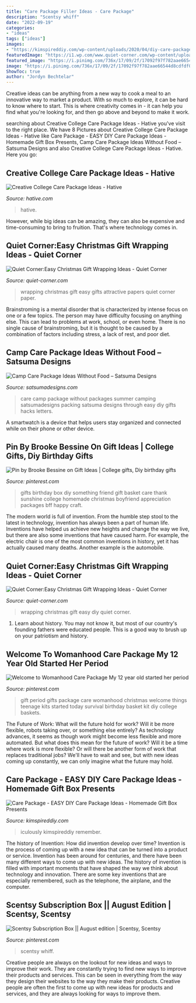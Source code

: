 ```yaml
---
title: "Care Package Filler Ideas - Care Package"
description: "Scentsy whiff"
date: "2022-09-19"
categories:
- "ideas"
tags: ["ideas"]
images:
- "https://kimspireddiy.com/wp-content/uploads/2020/04/diy-care-package-red-86.jpg"
featuredImage: "https://i1.wp.com/www.quiet-corner.com/wp-content/uploads/2016/11/Easy-Christmas-Gift-Wrapping-Ideas-5-1.jpg"
featured_image: "https://i.pinimg.com/736x/17/09/2f/17092f97f782aae66544d8cdfdf03ecf---year-old-girl-gifts--year-old-girl-birthday-party-ideas.jpg?b=t"
image: "https://i.pinimg.com/736x/17/09/2f/17092f97f782aae66544d8cdfdf03ecf---year-old-girl-gifts--year-old-girl-birthday-party-ideas.jpg?b=t"
ShowToc: true
author: "Jordyn Bechtelar"
---
```



Creative ideas can be anything from a new way to cook a meal to an innovative way to market a product. With so much to explore, it can be hard to know where to start. This is where creativity comes in - it can help you find what you're looking for, and then go above and beyond to make it work.

	

		
searching about Creative College Care Package Ideas - Hative you've visit to the right place. We have 8 Pictures about Creative College Care Package Ideas - Hative like Care Package - EASY DIY Care Package Ideas - Homemade Gift Box Presents, Camp Care Package Ideas Without Food – Satsuma Designs and also Creative College Care Package Ideas - Hative. Here you go:
		
    
## Creative College Care Package Ideas - Hative

<img loading=lazy src="http://hative.com/wp-content/uploads/2015/01/college-care-package-ideas/2-creative-college-care-package-ideas.jpg" onerror="this.onerror=null;this.src='https://tse2.mm.bing.net/th?id=OIP.iwiw7hTsYG6HX01sOKooXAHaJ4&amp;pid=15.1';" alt="Creative College Care Package Ideas - Hative">

_Source: hative.com_

>hative. 

	

However, while big ideas can be amazing, they can also be expensive and time-consuming to bring to fruition. That's where technology comes in.

    
## Quiet Corner:Easy Christmas Gift Wrapping Ideas - Quiet Corner

<img loading=lazy src="https://i1.wp.com/www.quiet-corner.com/wp-content/uploads/2016/11/Easy-Christmas-Gift-Wrapping-Ideas-2-1.jpg" onerror="this.onerror=null;this.src='https://tse2.mm.bing.net/th?id=OIP.GepogjtjTcmED4kB3Z-E1wHaLJ&amp;pid=15.1';" alt="Quiet Corner:Easy Christmas Gift Wrapping Ideas - Quiet Corner">

_Source: quiet-corner.com_

>wrapping christmas gift easy gifts attractive papers quiet corner paper. 

	

Brainstroming is a mental disorder that is characterized by intense focus on one or a few topics. The person may have difficulty focusing on anything else. This can lead to problems at work, school, or even home. There is no single cause of brainstroming, but it is thought to be caused by a combination of factors including stress, a lack of rest, and poor diet.

    
## Camp Care Package Ideas Without Food – Satsuma Designs

<img loading=lazy src="https://cdn.shopify.com/s/files/1/0791/9807/files/camp_care_package_ideas_without_food_11.jpg?v=1531340008" onerror="this.onerror=null;this.src='https://tse3.mm.bing.net/th?id=OIP.vVSMKFFJngW66l3bWAmg6wHaKY&amp;pid=15.1';" alt="Camp Care Package Ideas Without Food – Satsuma Designs">

_Source: satsumadesigns.com_

>care camp package without packages summer camping satsumadesigns packing satsuma designs through easy diy gifts hacks letters. 

	

A smartwatch is a device that helps users stay organized and connected while on their phone or other device.

    
## Pin By Brooke Bessine On Gift Ideas | College Gifts, Diy Birthday Gifts

<img loading=lazy src="https://i.pinimg.com/736x/31/2a/1d/312a1d7a4db5e8c47e02a25557c0b13f.jpg" onerror="this.onerror=null;this.src='https://tse1.mm.bing.net/th?id=OIP.cvG8UUw8qwwETE9f1PMGkAHaHa&amp;pid=15.1';" alt="Pin by Brooke Bessine on Gift Ideas | College gifts, Diy birthday gifts">

_Source: pinterest.com_

>gifts birthday box diy something friend gift basket care thank sunshine college homemade christmas boyfriend appreciation packages bff happy craft. 

	

The modern world is full of invention. From the humble step stool to the latest in technology, invention has always been a part of human life. Inventions have helped us achieve new heights and change the way we live, but there are also some inventions that have caused harm. For example, the electric chair is one of the most common inventions in history, yet it has actually caused many deaths. Another example is the automobile.

    
## Quiet Corner:Easy Christmas Gift Wrapping Ideas - Quiet Corner

<img loading=lazy src="https://i1.wp.com/www.quiet-corner.com/wp-content/uploads/2016/11/Easy-Christmas-Gift-Wrapping-Ideas-5-1.jpg" onerror="this.onerror=null;this.src='https://tse4.mm.bing.net/th?id=OIP.RKhKxqC3iuapiJsgZFUBuAHaLH&amp;pid=15.1';" alt="Quiet Corner:Easy Christmas Gift Wrapping Ideas - Quiet Corner">

_Source: quiet-corner.com_

>wrapping christmas gift easy diy quiet corner. 

	

1) Learn about history. You may not know it, but most of our country's founding fathers were educated people. This is a good way to brush up on your patriotism and history. 

    
## Welcome To Womanhood Care Package My 12 Year Old Started Her Period

<img loading=lazy src="https://i.pinimg.com/736x/17/09/2f/17092f97f782aae66544d8cdfdf03ecf---year-old-girl-gifts--year-old-girl-birthday-party-ideas.jpg?b=t" onerror="this.onerror=null;this.src='https://tse3.mm.bing.net/th?id=OIP._DWbK4UU9m68XviDCG6JagHaJ3&amp;pid=15.1';" alt="Welcome to Womanhood Care Package My 12 year old started her period">

_Source: pinterest.com_

>gift period gifts package care womanhood christmas welcome things teenage kits started today survival birthday basket kit diy college baskets. 

	

The Future of Work: What will the future hold for work? Will it be more flexible, robots taking over, or something else entirely?
As technology advances, it seems as though work might become less flexible and more automated. But what does this mean for the future of work? Will it be a time where work is more flexible? Or will there be another form of work that replaces traditional jobs? We'll have to wait and see, but with new ideas coming up constantly, we can only imagine what the future may hold.

    
## Care Package - EASY DIY Care Package Ideas - Homemade Gift Box Presents

<img loading=lazy src="https://kimspireddiy.com/wp-content/uploads/2020/04/diy-care-package-red-86.jpg" onerror="this.onerror=null;this.src='https://tse3.mm.bing.net/th?id=OIP.nFj0Mpq0utlBlMZjxRDlkgHaNM&amp;pid=15.1';" alt="Care Package - EASY DIY Care Package Ideas - Homemade Gift Box Presents">

_Source: kimspireddiy.com_

>iculously kimspireddiy remember. 

	

The history of Invention: How did invention develop over time?
Invention is the process of coming up with a new idea that can be turned into a product or service. Invention has been around for centuries, and there have been many different ways to come up with new ideas. The history of invention is filled with important moments that have shaped the way we think about technology and innovation. There are some key inventions that are especially remembered, such as the telephone, the airplane, and the computer.

    
## Scentsy Subscription Box || August Edition | Scentsy, Scentsy

<img loading=lazy src="https://i.pinimg.com/736x/31/97/36/319736963e222c5380e10ed40b925a91.jpg" onerror="this.onerror=null;this.src='https://tse2.mm.bing.net/th?id=OIP.9PGLvJ0b4YzjBQAkoeaSsQHaJ3&amp;pid=15.1';" alt="Scentsy Subscription Box || August edition | Scentsy, Scentsy">

_Source: pinterest.com_

>scentsy whiff. 

	

Creative people are always on the lookout for new ideas and ways to improve their work. They are constantly trying to find new ways to improve their products and services. This can be seen in everything from the way they design their websites to the way they make their products. Creative people are often the first to come up with new ideas for products and services, and they are always looking for ways to improve them.

